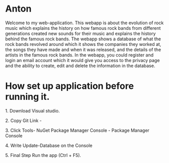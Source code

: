 # Anton
<p>Welcome to my web-application. This webapp is about the evolution of rock music which explains the history on how famous rock bands from different generations created
new sounds for their music and explains the history behind the famous rock bands. The webapp shows a database of what the rock bands revolved around which it shows the companies they worked at, the songs they have made and when it was released, and the details of the artists in the famous rock bands. 
In the webapp, you could register and login an email account which it would give you access to the privacy page and the ability to create, edit and delete
the information in the database.
</p>

<h1>How set up application before running it.</h1>
<p>1. Download Visual studio.</p>
<p>2. Copy Git Link - </p>
<p>3. Click Tools- NuGet Package Manager Console - Package Manager Console</p>
<p>4. Write Update-Database on the Console</p>
<p>5. Final Step Run the app (Ctrl + F5).</p>
